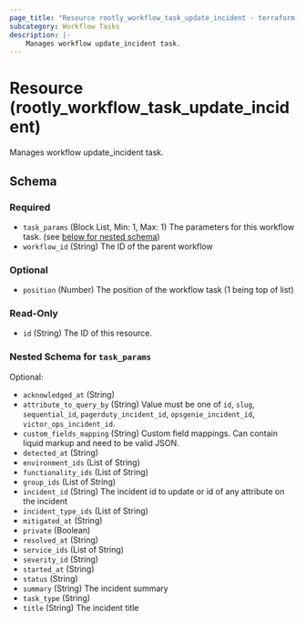 ```yaml
---
page_title: "Resource rootly_workflow_task_update_incident - terraform-provider-rootly"
subcategory: Workflow Tasks
description: |-
    Manages workflow update_incident task.
---
```


# Resource (rootly_workflow_task_update_incident)

Manages workflow update_incident task.



<!-- schema generated by tfplugindocs -->
## Schema

### Required

- `task_params` (Block List, Min: 1, Max: 1) The parameters for this workflow task. (see [below for nested schema](#nestedblock--task_params))
- `workflow_id` (String) The ID of the parent workflow

### Optional

- `position` (Number) The position of the workflow task (1 being top of list)

### Read-Only

- `id` (String) The ID of this resource.

<a id="nestedblock--task_params"></a>
### Nested Schema for `task_params`

Optional:

- `acknowledged_at` (String)
- `attribute_to_query_by` (String) Value must be one of `id`, `slug`, `sequential_id`, `pagerduty_incident_id`, `opsgenie_incident_id`, `victor_ops_incident_id`.
- `custom_fields_mapping` (String) Custom field mappings. Can contain liquid markup and need to be valid JSON.
- `detected_at` (String)
- `environment_ids` (List of String)
- `functionality_ids` (List of String)
- `group_ids` (List of String)
- `incident_id` (String) The incident id to update or id of any attribute on the incident
- `incident_type_ids` (List of String)
- `mitigated_at` (String)
- `private` (Boolean)
- `resolved_at` (String)
- `service_ids` (List of String)
- `severity_id` (String)
- `started_at` (String)
- `status` (String)
- `summary` (String) The incident summary
- `task_type` (String)
- `title` (String) The incident title
